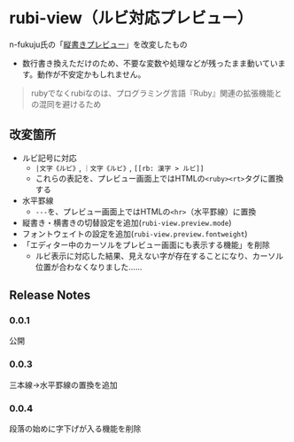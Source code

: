 # rubi-view（ルビ対応プレビュー）

n-fukuju氏の「[縦書きプレビュー](https://marketplace.visualstudio.com/items?itemName=n-fukuju.vertical-writing)」を改変したもの
- 数行書き換えただけのため、不要な変数や処理などが残ったまま動いています。動作が不安定かもしれません。
> rubyでなくrubiなのは、プログラミング言語『Ruby』関連の拡張機能との混同を避けるため

## 改変箇所
- ルビ記号に対応
    - `|文字《ルビ》`, `｜文字《ルビ》`, `[[rb: 漢字 > ルビ]]`
    - これらの表記を、プレビュー画面上ではHTMLの`<ruby><rt>`タグに置換する
- 水平罫線
    - `---`を、プレビュー画面上ではHTMLの`<hr>`（水平罫線）に置換
- 縦書き・横書きの切替設定を追加(`rubi-view.preview.mode`)
- フォントウェイトの設定を追加(`rubi-view.preview.fontweight`)
- 「エディター中のカーソルをプレビュー画面にも表示する機能」を削除
    - ルビ表示に対応した結果、見えない字が存在することになり、カーソル位置が合わなくなりました……

## Release Notes
### 0.0.1
公開
### 0.0.3
三本線→水平罫線の置換を追加
### 0.0.4
段落の始めに字下げが入る機能を削除